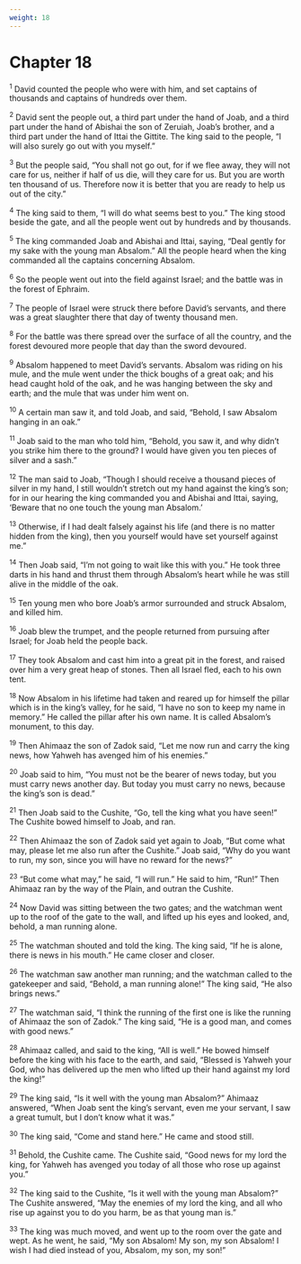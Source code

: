 ```yaml
---
weight: 18
---
```


# Chapter 18

<sup>1</sup> David counted the people who were with him, and set captains of thousands and captains of hundreds over them. 

<sup>2</sup> David sent the people out, a third part under the hand of Joab, and a third part under the hand of Abishai the son of Zeruiah, Joab’s brother, and a third part under the hand of Ittai the Gittite. The king said to the people, “I will also surely go out with you myself.” 

<sup>3</sup> But the people said, “You shall not go out, for if we flee away, they will not care for us, neither if half of us die, will they care for us. But you are worth ten thousand of us. Therefore now it is better that you are ready to help us out of the city.” 

<sup>4</sup> The king said to them, “I will do what seems best to you.” The king stood beside the gate, and all the people went out by hundreds and by thousands. 

<sup>5</sup> The king commanded Joab and Abishai and Ittai, saying, “Deal gently for my sake with the young man Absalom.” All the people heard when the king commanded all the captains concerning Absalom. 

<sup>6</sup> So the people went out into the field against Israel; and the battle was in the forest of Ephraim. 

<sup>7</sup> The people of Israel were struck there before David’s servants, and there was a great slaughter there that day of twenty thousand men. 

<sup>8</sup> For the battle was there spread over the surface of all the country, and the forest devoured more people that day than the sword devoured. 

<sup>9</sup> Absalom happened to meet David’s servants. Absalom was riding on his mule, and the mule went under the thick boughs of a great oak; and his head caught hold of the oak, and he was hanging between the sky and earth; and the mule that was under him went on. 

<sup>10</sup> A certain man saw it, and told Joab, and said, “Behold, I saw Absalom hanging in an oak.” 

<sup>11</sup> Joab said to the man who told him, “Behold, you saw it, and why didn’t you strike him there to the ground? I would have given you ten pieces of silver and a sash.” 

<sup>12</sup> The man said to Joab, “Though I should receive a thousand pieces of silver in my hand, I still wouldn’t stretch out my hand against the king’s son; for in our hearing the king commanded you and Abishai and Ittai, saying, ‘Beware that no one touch the young man Absalom.’ 

<sup>13</sup> Otherwise, if I had dealt falsely against his life (and there is no matter hidden from the king), then you yourself would have set yourself against me.” 

<sup>14</sup> Then Joab said, “I’m not going to wait like this with you.” He took three darts in his hand and thrust them through Absalom’s heart while he was still alive in the middle of the oak. 

<sup>15</sup> Ten young men who bore Joab’s armor surrounded and struck Absalom, and killed him. 

<sup>16</sup> Joab blew the trumpet, and the people returned from pursuing after Israel; for Joab held the people back. 

<sup>17</sup> They took Absalom and cast him into a great pit in the forest, and raised over him a very great heap of stones. Then all Israel fled, each to his own tent. 

<sup>18</sup> Now Absalom in his lifetime had taken and reared up for himself the pillar which is in the king’s valley, for he said, “I have no son to keep my name in memory.” He called the pillar after his own name. It is called Absalom’s monument, to this day. 

<sup>19</sup> Then Ahimaaz the son of Zadok said, “Let me now run and carry the king news, how Yahweh has avenged him of his enemies.” 

<sup>20</sup> Joab said to him, “You must not be the bearer of news today, but you must carry news another day. But today you must carry no news, because the king’s son is dead.” 

<sup>21</sup> Then Joab said to the Cushite, “Go, tell the king what you have seen!” The Cushite bowed himself to Joab, and ran. 

<sup>22</sup> Then Ahimaaz the son of Zadok said yet again to Joab, “But come what may, please let me also run after the Cushite.” Joab said, “Why do you want to run, my son, since you will have no reward for the news?” 

<sup>23</sup> “But come what may,” he said, “I will run.” He said to him, “Run!” Then Ahimaaz ran by the way of the Plain, and outran the Cushite. 

<sup>24</sup> Now David was sitting between the two gates; and the watchman went up to the roof of the gate to the wall, and lifted up his eyes and looked, and, behold, a man running alone. 

<sup>25</sup> The watchman shouted and told the king. The king said, “If he is alone, there is news in his mouth.” He came closer and closer. 

<sup>26</sup> The watchman saw another man running; and the watchman called to the gatekeeper and said, “Behold, a man running alone!” The king said, “He also brings news.” 

<sup>27</sup> The watchman said, “I think the running of the first one is like the running of Ahimaaz the son of Zadok.” The king said, “He is a good man, and comes with good news.” 

<sup>28</sup> Ahimaaz called, and said to the king, “All is well.” He bowed himself before the king with his face to the earth, and said, “Blessed is Yahweh your God, who has delivered up the men who lifted up their hand against my lord the king!” 

<sup>29</sup> The king said, “Is it well with the young man Absalom?” Ahimaaz answered, “When Joab sent the king’s servant, even me your servant, I saw a great tumult, but I don’t know what it was.” 

<sup>30</sup> The king said, “Come and stand here.” He came and stood still. 

<sup>31</sup> Behold, the Cushite came. The Cushite said, “Good news for my lord the king, for Yahweh has avenged you today of all those who rose up against you.” 

<sup>32</sup> The king said to the Cushite, “Is it well with the young man Absalom?” The Cushite answered, “May the enemies of my lord the king, and all who rise up against you to do you harm, be as that young man is.” 

<sup>33</sup> The king was much moved, and went up to the room over the gate and wept. As he went, he said, “My son Absalom! My son, my son Absalom! I wish I had died instead of you, Absalom, my son, my son!” 


